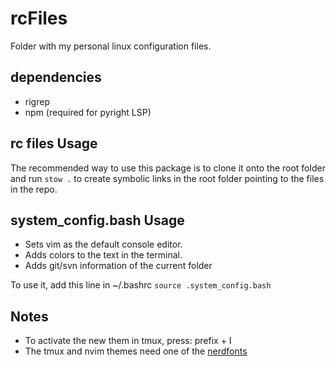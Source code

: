 # rcFiles

Folder with my personal linux configuration files. 

## dependencies
- rigrep
- npm (required for pyright LSP)

## rc files Usage

The recommended way to use this package is to clone it onto the root folder and run `stow .` to create symbolic links in the root folder pointing to the files in the repo.


## system_config.bash Usage

* Sets vim as the default console editor.
* Adds colors to the text in the terminal.
* Adds git/svn information of the current folder

To use it, add this line in ~/.bashrc
`source .system_config.bash`


## Notes
- To activate the new them in tmux, press: prefix + I
- The tmux and nvim themes need one of the [nerdfonts](https://www.nerdfonts.com/font-downloads)
